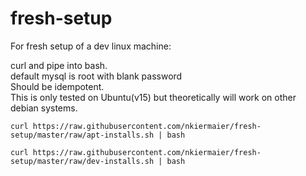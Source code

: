 # fresh-setup
For fresh setup of a dev linux machine:

curl and pipe into bash.  
default mysql is root with blank password  
Should be idempotent.  
This is only tested on Ubuntu(v15) but theoretically will work on other debian systems.

``` 
curl https://raw.githubusercontent.com/nkiermaier/fresh-setup/master/raw/apt-installs.sh | bash
```


```
curl https://raw.githubusercontent.com/nkiermaier/fresh-setup/master/raw/dev-installs.sh | bash
```

